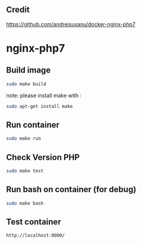 
Credit
----------- 
https://github.com/andreisusanu/docker-nginx-php7


nginx-php7
==========
Build image
-----------

```bash
sudo make build
```

note: please install make with :

```bash
sudo apt-get install make
```

Run container
-------------
```bash
sudo make run
```

Check Version PHP
-------------
```bash
sudo make test
```


Run bash on container (for debug)
-------------
```bash
sudo make bash
```


Test container
--------------
```bash
http://localhost:8000/
```



